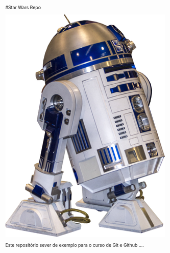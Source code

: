 #Star Wars Repo

![R2D2](./imagens/r2d2-pq-2697651_1280.png)

Este repositório sever de exemplo para o curso de Git e Github
....